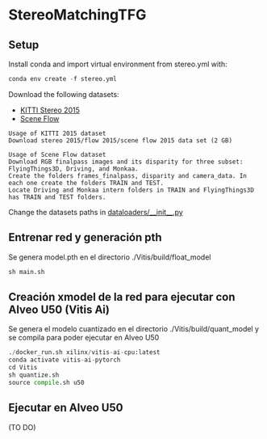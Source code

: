 # StereoMatchingTFG

## Setup

Install conda and import virtual environment from stereo.yml with:
```python
conda env create -f stereo.yml
```

Download the following datasets:
- [KITTI Stereo 2015](http://www.cvlibs.net/datasets/kitti/eval_scene_flow.php?benchmark=stereo)
- [Scene Flow](https://lmb.informatik.uni-freiburg.de/resources/datasets/SceneFlowDatasets.en.html)

```
Usage of KITTI 2015 dataset
Download stereo 2015/flow 2015/scene flow 2015 data set (2 GB)

Usage of Scene Flow dataset
Download RGB finalpass images and its disparity for three subset: FlyingThings3D, Driving, and Monkaa.
Create the folders frames_finalpass, disparity and camera_data. In each one create the folders TRAIN and TEST.
Locate Driving and Monkaa intern folders in TRAIN and FlyingThings3D has TRAIN and TEST folders.
```

Change the datasets paths in [dataloaders/\_\_init\_\_.py](dataloaders/__init__.py)

## Entrenar red y generación pth
Se genera model.pth en el directorio ./Vitis/build/float_model
```python
sh main.sh
```

## Creación xmodel de la red para ejecutar con Alveo U50 (Vitis Ai)
Se genera el modelo cuantizado en el directorio ./Vitis/build/quant_model y se compila para poder ejecutar en Alveo U50
```python
./docker_run.sh xilinx/vitis-ai-cpu:latest
conda activate vitis-ai-pytorch
cd Vitis
sh quantize.sh
source compile.sh u50
```

## Ejecutar en Alveo U50
(TO DO)
